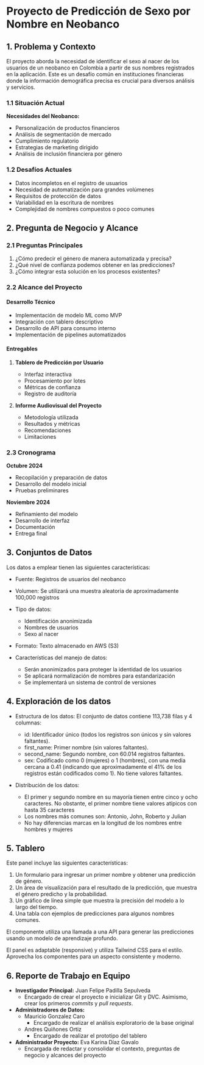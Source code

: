 # Proyecto de Predicción de Sexo por Nombre en Neobanco

## 1. Problema y Contexto

El proyecto aborda la necesidad de identificar el sexo al nacer de los 
usuarios de un neobanco en Colombia a partir de sus nombres
registrados en la aplicación. Este es un desafío común en instituciones
financieras donde la información demográfica precisa es crucial para 
diversos análisis y servicios.

### 1.1 Situación Actual

**Necesidades del Neobanco:**
- Personalización de productos financieros
- Análisis de segmentación de mercado
- Cumplimiento regulatorio
- Estrategias de marketing dirigido
- Análisis de inclusión financiera por género

### 1.2 Desafíos Actuales
- Datos incompletos en el registro de usuarios
- Necesidad de automatización para grandes volúmenes
- Requisitos de protección de datos
- Variabilidad en la escritura de nombres
- Complejidad de nombres compuestos o poco comunes

## 2. Pregunta de Negocio y Alcance

### 2.1 Preguntas Principales
1. ¿Cómo predecir el género de manera automatizada y precisa?
2. ¿Qué nivel de confianza podemos obtener en las predicciones?
3. ¿Cómo integrar esta solución en los procesos existentes?

### 2.2 Alcance del Proyecto

#### Desarrollo Técnico
- Implementación de modelo ML como MVP
- Integración con tablero descriptivo
- Desarrollo de API para consumo interno
- Implementación de pipelines automatizados

#### Entregables

1. **Tablero de Predicción por Usuario**
   - Interfaz interactiva
   - Procesamiento por lotes
   - Métricas de confianza
   - Registro de auditoría

2. **Informe Audiovisual del Proyecto**
   - Metodología utilizada
   - Resultados y métricas
   - Recomendaciones
   - Limitaciones

### 2.3 Cronograma

**Octubre 2024**
- Recopilación y preparación de datos
- Desarrollo del modelo inicial
- Pruebas preliminares

**Noviembre 2024**
- Refinamiento del modelo
- Desarrollo de interfaz
- Documentación
- Entrega final

## 3. Conjuntos de Datos

Los datos a emplear tienen las siguientes características:

- Fuente: Registros de usuarios del neobanco
- Volumen: Se utilizará una muestra aleatoria de aproximadamente 100,000 registros
- Tipo de datos:
  * Identificación anonimizada
  * Nombres de usuarios
  * Sexo al nacer

- Formato: Texto almacenado en AWS (S3)
- Características del manejo de datos:
  * Serán anonimizados para proteger la identidad de los usuarios
  * Se aplicará normalización de nombres para estandarización
  * Se implementará un sistema de control de versiones

## 4. Exploración de los datos

- Estructura de los datos: El conjunto de datos contiene 113,738 filas y 4 columnas:
  - id: Identificador único (todos los registros son únicos y sin valores faltantes).
  - first_name: Primer nombre (sin valores faltantes).
  - second_name: Segundo nombre, con 60.014 registros faltantes.
  - sex: Codificado como 0 (mujeres) o 1 (hombres), con una media cercana a 0.41 (indicando que aproximadamente el 
    41% de los registros 
    están codificados como 1). No tiene valores faltantes.

- Distribución de los datos:
  - El primer y segundo nombre en su mayoría tienen entre cinco y ocho caracteres. No obstante, el primer nombre 
    tiene valores atípicos con hasta 35 caracteres
  - Los nombres más comunes son: Antonio, John, Roberto y Julian
  - No hay diferencias marcas en la longitud de los nombres entre hombres y mujeres

## 5. Tablero

Este panel incluye las siguientes características:

1. Un formulario para ingresar un primer nombre y obtener una predicción de género.
2. Un área de visualización para el resultado de la predicción, que muestra el género predicho y la probabilidad.
3. Un gráfico de línea simple que muestra la precisión del modelo a lo largo del tiempo.
4. Una tabla con ejemplos de predicciones para algunos nombres comunes.

El componente utiliza una llamada a una API para generar las predicciones usando un modelo de aprendizaje profundo. 

El panel es adaptable (responsive) y utiliza Tailwind CSS para el estilo. Aprovecha los componentes para un aspecto consistente y moderno.

## 6. Reporte de Trabajo en Equipo

- **Investigador Principal:** Juan Felipe Padilla Sepulveda
  - Encargado de crear el proyecto e inicializar Git y DVC. Asimismo, crear los primeros *commits* y *pull requests*.
- **Administradores de Datos:**
  - Mauricio Gonzalez Caro
    - Encargado de realizar el análisis exploratorio de la base original
  - Andres Quiñones Ortiz
    - Encargado de realizar el prototipo del tablero
- **Administrador Proyecto:** Eva Karina Díaz Gavalo
  - Encargada de redactar y consolidar el contexto, preguntas de negocio y alcances del proyecto